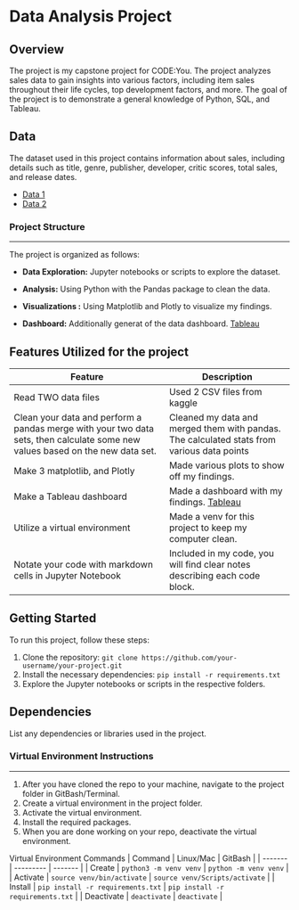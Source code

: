 # Data Analysis Project

## Overview

The project is my capstone project for CODE:You. The project analyzes sales data to gain insights into various factors, including item sales throughout their life cycles, top development factors, and more. The goal of the project is to demonstrate a general knowledge of Python, SQL, and Tableau.

## Data

The dataset used in this project contains information about sales, including details such as title, genre, publisher, developer, critic scores, total sales, and release dates.
- [Data 1](https://kaggle.com)
- [Data 2](https://kaggle.com)

### Project Structure
---

The project is organized as follows:

- **Data Exploration:** Jupyter notebooks or scripts to explore the dataset.

- **Analysis:** Using Python with the  Pandas package to clean the data.

- **Visualizations :** Using Matplotlib and Plotly to visualize my findings. 

- **Dashboard:** Additionally generat of the data dashboard. [Tableau](https://public.tableau.com/app/discover/viz-of-the-day)

## Features Utilized for the project

  | Feature        | Description                           |
  |----------------|---------------------------------------|
  | Read TWO data files| Used 2 CSV files from kaggle          |
  | Clean your data and perform a pandas merge with your two data sets, then calculate some new values based on the new data set.      | Cleaned my data and merged them with pandas. The calculated stats from various data points |
  | Make 3 matplotlib, and Plotly | Made various plots to show off my findings. |
  | Make a Tableau dashboard      | Made a dashboard with my findings. [Tableau](https://public.tableau.com/app/discover/viz-of-the-day) |
  | Utilize a virtual environment      | Made a venv for this project to keep my computer clean. |
  | Notate your code with markdown cells in Jupyter Notebook | Included in my code, you will find clear notes describing each code block. |

## Getting Started

To run this project, follow these steps:

1. Clone the repository: `git clone https://github.com/your-username/your-project.git`
2. Install the necessary dependencies: `pip install -r requirements.txt`
3. Explore the Jupyter notebooks or scripts in the respective folders.

## Dependencies

List any dependencies or libraries used in the project.

###  Virtual Environment Instructions
---
1. After you have cloned the repo to your machine, navigate to the project 
folder in GitBash/Terminal.
1. Create a virtual environment in the project folder. 
1. Activate the virtual environment.
1. Install the required packages. 
1. When you are done working on your repo, deactivate the virtual environment.

Virtual Environment Commands
| Command | Linux/Mac | GitBash |
| ------- | --------- | ------- |
| Create | `python3 -m venv venv` | `python -m venv venv` |
| Activate | `source venv/bin/activate` | `source venv/Scripts/activate` |
| Install | `pip install -r requirements.txt` | `pip install -r requirements.txt` |
| Deactivate | `deactivate` | `deactivate` |
